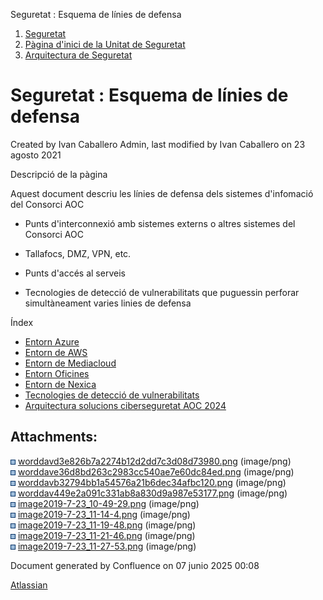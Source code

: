 Seguretat : Esquema de línies de defensa  

1.  [Seguretat](index.md)
2.  [Pàgina d'inici de la Unitat de Seguretat](15368362.md)
3.  [Arquitectura de Seguretat](Arquitectura-de-Seguretat_24216213.md)

Seguretat : Esquema de línies de defensa
========================================

Created by Ivan Caballero Admin, last modified by Ivan Caballero on 23 agosto 2021

  

Descripció de la pàgina

Aquest document descriu les línies de defensa dels sistemes d'infomació del Consorci AOC

*   Punts d'interconnexió amb sistemes externs o altres sistemes del Consorci AOC
    
*   Tallafocs, DMZ, VPN, etc.
    
*   Punts d'accés al serveis
    
*   Tecnologies de detecció de vulnerabilitats que puguessin perforar simultàneament varies linies de defensa

  

Índex

*   [Entorn Azure](Entorn-Azure_41521841.md)
*   [Entorn de AWS](Entorn-de-AWS_41521851.md)
*   [Entorn de Mediacloud](Entorn-de-Mediacloud_41521836.md)
*   [Entorn Oficines](Entorn-Oficines_41521844.md)
*   [Entorn de Nexica](Entorn-de-Nexica_41521838.md)
*   [Tecnologies de detecció de vulnerabilitats](41524049.md)
*   [Arquitectura solucions ciberseguretat AOC 2024](Arquitectura-solucions-ciberseguretat-AOC-2024_100009495.md)

  

Attachments:
------------

![](images/icons/bullet_blue.gif) [worddavd3e826b7a2274b12d2dd7c3d08d73980.png](attachments/24216216/24216217.png) (image/png)  
![](images/icons/bullet_blue.gif) [worddave36d8bd263c2983cc540ae7e60dc84ed.png](attachments/24216216/24216218.png) (image/png)  
![](images/icons/bullet_blue.gif) [worddavb32794bb1a54576a21b6dec34afbc120.png](attachments/24216216/24216219.png) (image/png)  
![](images/icons/bullet_blue.gif) [worddav449e2a091c331ab8a830d9a987e53177.png](attachments/24216216/24216220.png) (image/png)  
![](images/icons/bullet_blue.gif) [image2019-7-23\_10-49-29.png](attachments/24216216/24216222.png) (image/png)  
![](images/icons/bullet_blue.gif) [image2019-7-23\_11-14-4.png](attachments/24216216/24216232.png) (image/png)  
![](images/icons/bullet_blue.gif) [image2019-7-23\_11-19-48.png](attachments/24216216/24216237.png) (image/png)  
![](images/icons/bullet_blue.gif) [image2019-7-23\_11-21-46.png](attachments/24216216/24216238.png) (image/png)  
![](images/icons/bullet_blue.gif) [image2019-7-23\_11-27-53.png](attachments/24216216/24216242.png) (image/png)  

Document generated by Confluence on 07 junio 2025 00:08

[Atlassian](http://www.atlassian.com/)